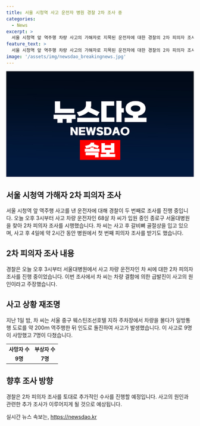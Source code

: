 ```yaml
---
title: 서울 시청역 사고 운전자 병원 경찰 2차 조사 중
categories:
  - News
excerpt: >
  서울 시청역 앞 역주행 차량 사고의 가해자로 지목된 운전자에 대한 경찰의 2차 피의자 조사가 진행 중이다. 68살 차 씨는 사고 후 치료를 받고 있는 상태이며, 이전에도 1차 조사를 받은 바 있다. 차는 차량 결함으로 급발진이 있었다고 주장 중이며, 사고는 일방통행 도로를 역주행하여 발생했으며 피해자가 발생한 바 있다.
feature_text: >
  서울 시청역 앞 역주행 차량 사고의 가해자로 지목된 운전자에 대한 경찰의 2차 피의자 조사가 진행 중이다. 68살 차 씨는 사고 후 치료를 받고 있는 상태이며, 이전에도 1차 조사를 받은 바 있다. 차는 차량 결함으로 급발진이 있었다고 주장 중이며, 사고는 일방통행 도로를 역주행하여 발생했으며 피해자가 발생한 바 있다.
image: '/assets/img/newsdao_breakingnews.jpg'
---
```


<p><img src="/assets/img/newsdao_breakingnews.jpg" alt="firstkoreanews 속보" /></p>

<h2>서울 시청역 가해자 2차 피의자 조사</h2>

<p data-ke-size="size16">서울 시청역 앞 역주행 사고를 낸 운전자에 대해 경찰이 두 번째로 조사를 진행 중입니다. 오늘 오후 3시부터 사고 차량 운전자인 68살 차 씨가 입원 중인 종로구 서울대병원을 찾아 2차 피의자 조사를 시행했습니다. 차 씨는 사고 후 갈비뼈 골절상을 입고 있으며, 사고 후 4일에 약 2시간 동안 병원에서 첫 번째 피의자 조사를 받기도 했습니다.</p>

<h2>2차 피의자 조사 내용</h2>

<p data-ke-size="size16">경찰은 오늘 오후 3시부터 서울대병원에서 사고 차량 운전자인 차 씨에 대한 2차 피의자 조사를 진행 중이었습니다. 이번 조사에서 차 씨는 차량 결함에 의한 급발진이 사고의 원인이라고 주장했습니다.</p>

<h2>사고 상황 재조명</h2>

<p data-ke-size="size16">지난 1일 밤, 차 씨는 서울 중구 웨스틴조선호텔 지하 주차장에서 차량을 몰다가 일방통행 도로를 약 200ｍ 역주행한 뒤 인도로 돌진하여 사고가 발생했습니다. 이 사고로 9명이 사망했고 7명이 다쳤습니다.</p>

<table>
    <tr>
        <th>사망자 수</th>
        <th>부상자 수</th>
    </tr>
    <tr>
        <td style="text-align: center; height: 17px;"><b>9명</b></td>
        <td style="text-align: center; height: 17px;"><b>7명</b></td>
    </tr>
</table>

<h2>향후 조사 방향</h2>

<p data-ke-size="size16">경찰은 2차 피의자 조사를 토대로 추가적인 수사를 진행할 예정입니다. 사고의 원인과 관련한 추가 조사가 이루어지게 될 것으로 예상됩니다.</p>
실시간 뉴스 속보는, <a href="https://newsdao.kr" rel="dofollow">https://newsdao.kr</a>


